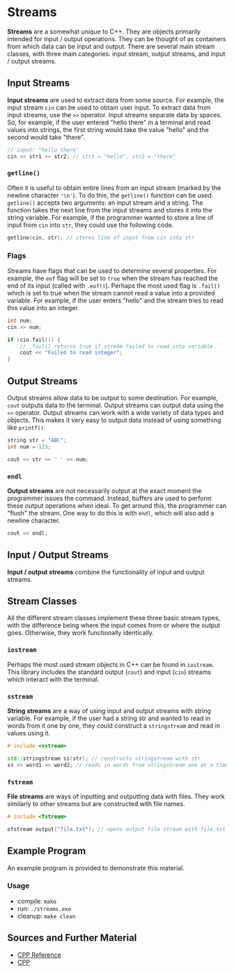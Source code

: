 # Streams

**Streams** are a somewhat unique to C++. They are objects primarily intended for input / output operations. They can be thought of as containers from which data can be input and output. There are several main stream classes, with three main categories: input stream, output streams, and input / output streams.

## Input Streams

**Input streams** are used to extract data from some source. For example, the input stream `cin` can be used to obtain user input. To extract data from input streams, use the `>>` operator. Input streams separate data by spaces. So, for example, if the user entered "hello there" in a terminal and read values into strings, the first string would take the value "hello" and the second would take "there".

```C++
// input: "hello there"
cin >> str1 >> str2; // str1 = "hello", str2 = "there"
```

### `getline()`

Often it is useful to obtain entire lines from an input stream (marked by the newline character `'\n'`). To do this, the `getline()` function can be used. `getline()` accepts two arguments: an input stream and a string. The function takes the next line from the input streams and stores it into the string variable. For example, if the programmer wanted to store a line of input from `cin` into `str`, they could use the following code.

```C++
getline(cin, str); // stores line of input from cin into str
```

### Flags

Streams have flags that can be used to determine several properties. For example, the `eof` flag will be set to `true` when the stream has reached the end of its input (called with `.eof()`). Perhaps the most used flag is `.fail()` which is set to true when the stream cannot read a value into a provided variable. For example, if the user enters "hello" and the stream tries to read this value into an integer.

```C++
int num;
cin >> num;

if (cin.fail()) {
    // .fail() returns true if stream failed to read into variable
    cout << "Failed to read integer";
}
```

## Output Streams

Output streams allow data to be output to some destination. For example, `cout` outputs data to the terminal. Output streams can output data using the `<<` operator. Output streams can work with a wide variety of data types and objects. This makes it very easy to output data instead of using something like `printf()`.

```C++
string str = "ABC";
int num = 123;

cout << str << ' ' << num;
```

### `endl`

**Output streams** are not necessarily output at the exact moment the programmer issues the command. Instead, buffers are used to perform these output operations when ideal. To get around this, the programmer can "flush" the stream. One way to do this is with `endl`, which will also add a newline character.

```C++
cout << endl;
```

## Input / Output Streams

**Input / output streams** combine the functionality of input and output streams.

## Stream Classes

All the different stream classes implement these three basic stream types, with the difference being where the input comes from or where the output goes. Otherwise, they work functionally identically.

### `iostream`

Perhaps the most used stream objects in C++ can be found in `iostream`. This library includes the standard output (`cout`) and input (`cin`) streams which interact with the terminal.

### `sstream`

**String streams** are a way of using input and output streams with string variable. For example, if the user had a string str and wanted to read in words from it one by one, they could construct a `stringstream` and read in values using it.

```C++
# include <sstream>
```

```C++
std::stringstream ss(str); // constructs stringstream with str
ss >> word1 >> word2; // reads in words from stringstream one at a time
```

### `fstream`

**File streams** are ways of inputting and outputting data with files. They work similarly to other streams but are constructed with file names.

```C++
# include <fstream>
```

```C++
ofstream output("file.txt"); // opens output file stream with file.txt
```

## Example Program

An example program is provided to demonstrate this material.

### Usage
- compile: `make`
- run: `./streams.exe`
- cleanup: `make clean`

## Sources and Further Material

- [CPP Reference](https://en.cppreference.com/)
- [CPP](https://www.cplusplus.com/doc/)
